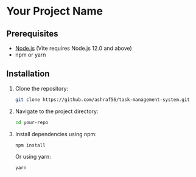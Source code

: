 

# Your Project Name

## Prerequisites



- [Node.js](https://nodejs.org/) (Vite requires Node.js 12.0 and above)
- npm or yarn

## Installation

1. Clone the repository:

   ```bash
   git clone https://github.com/ashraf56/task-management-system.git
   ```

2. Navigate to the project directory:

   ```bash
   cd your-repo
   ```

3. Install dependencies using npm:

   ```bash
   npm install
   ```

   Or using yarn:

   ```bash
   yarn
   ```

